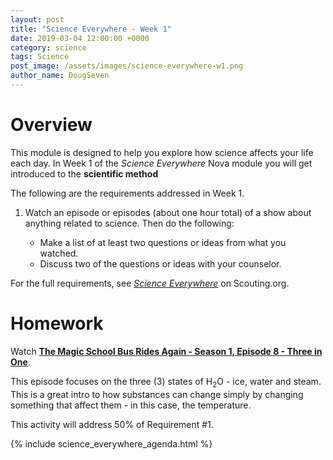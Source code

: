 ```yaml
---
layout: post
title: "Science Everywhere - Week 1"
date: 2019-03-04 12:00:00 +0000
category: science
tags: Science
post_image: /assets/images/science-everywhere-w1.png
author_name: DougSeven
---
```

# Overview
This module is designed to help you explore how science affects your life each day. 
In Week 1 of the *Science Everywhere* Nova module you will get introduced to the **scientific method**

The following are the requirements addressed in Week 1.

1. Watch an episode or episodes (about one hour total) of a show about anything related to science. Then do the following:

    * Make a list of at least two questions or ideas from what you watched.
    * Discuss two of the questions or ideas with your counselor.

For the full requirements, see *[Science Everywhere](https://www.scouting.org/stem-nova-awards/awards/cub-scout/science-everywhere/)* on Scouting.org. 

# Homework
Watch **[The Magic School Bus Rides Again - Season 1, Episode 8 - Three in One](https://www.netflix.com/watch/80108277)**. 

This episode focuses on the three (3) states of H<sub>2</sub>O - ice, water and steam. This
is a great intro to how substances can change simply by changing something that affect them - in this case, the temperature.

This activity will address 50% of Requirement #1.

{% include science_everywhere_agenda.html %}